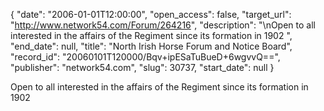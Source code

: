 {
  "date": "2006-01-01T12:00:00", 
  "open_access": false, 
  "target_url": "http://www.network54.com/Forum/264216", 
  "description": "\nOpen to all interested in the affairs of the Regiment since its formation in 1902 ", 
  "end_date": null, 
  "title": "North Irish Horse Forum and Notice Board", 
  "record_id": "20060101T120000/Bqv+ipESaTuBueD+6wgvvQ==", 
  "publisher": "network54.com", 
  "slug": 30737, 
  "start_date": null
}


Open to all interested in the affairs of the Regiment since its formation in 1902 